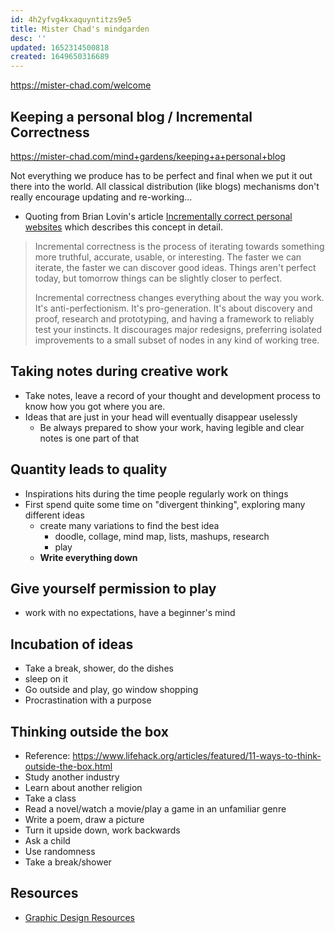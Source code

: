```yaml
---
id: 4h2yfvg4kxaquyntitzs9e5
title: Mister Chad's mindgarden
desc: ''
updated: 1652314500818
created: 1649650316689
---
```


https://mister-chad.com/welcome

## Keeping a personal blog / Incremental Correctness

https://mister-chad.com/mind+gardens/keeping+a+personal+blog

Not everything we produce has to be perfect and final when we put it out there into the world. All classical
distribution (like blogs) mechanisms don't really encourage updating and re-working...

- Quoting from Brian Lovin's article
[Incrementally correct personal websites](https://brianlovin.com/writing/incrementally-correct-personal-websites)
which describes this concept in detail.

> Incremental correctness is the process of iterating towards something more truthful, accurate, usable, or
interesting. The faster we can iterate, the faster we can discover good ideas. Things aren't perfect today, but
tomorrow things can be slightly closer to perfect.
>
> Incremental correctness changes everything about the way you work. It's anti-perfectionism. It's pro-generation. It's
about discovery and proof, research and prototyping, and having a framework to reliably test your instincts. It
discourages major redesigns, preferring isolated improvements to a small subset of nodes in any kind of working tree.

## Taking notes during creative work
- Take notes, leave a record of your thought and development process to know how you got where you are.
- Ideas that are just in your head will eventually disappear uselessly
  - Be always prepared to show your work, having legible and clear notes is one part of that

## Quantity leads to quality
- Inspirations hits during the time people regularly work on things
- First spend quite some time on "divergent thinking", exploring many different ideas
  - create many variations to find the best idea
    - doodle, collage, mind map, lists, mashups, research
    - play
  - **Write everything down**

## Give yourself permission to play
- work with no expectations, have a beginner's mind

## Incubation of ideas
- Take a break, shower, do the dishes
- sleep on it
- Go outside and play, go window shopping
- Procrastination with a purpose

## Thinking outside the box
- Reference: https://www.lifehack.org/articles/featured/11-ways-to-think-outside-the-box.html
- Study another industry
- Learn about another religion
- Take a class
- Read a novel/watch a movie/play a game in an unfamiliar genre
- Write a poem, draw a picture
- Turn it upside down, work backwards
- Ask a child
- Use randomness
- Take a break/shower


## Resources
- [Graphic Design Resources](https://mister-chad.com/graphic+design+resources/!+graphic+design+resources)
